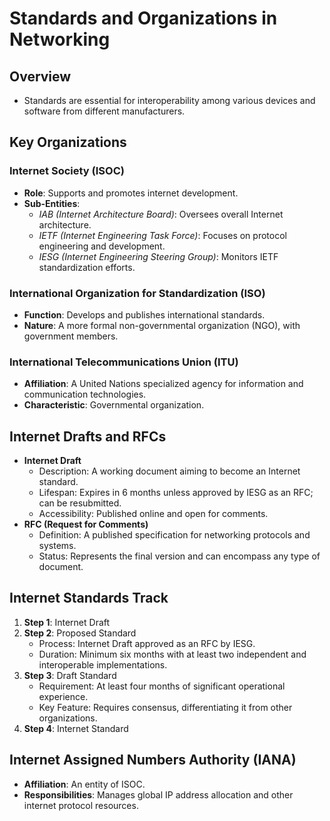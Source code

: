 # Standards and Organizations in Networking

## Overview
- Standards are essential for interoperability among various devices and software from different manufacturers.
## Key Organizations
### Internet Society (ISOC)
- **Role**: Supports and promotes internet development.
- **Sub-Entities**:
	- *IAB (Internet Architecture Board)*: Oversees overall Internet architecture.
	- *IETF (Internet Engineering Task Force)*: Focuses on protocol engineering and development.
	- *IESG (Internet Engineering Steering Group)*: Monitors IETF standardization efforts.
### International Organization for Standardization (ISO)
- **Function**: Develops and publishes international standards.
- **Nature**: A more formal non-governmental organization (NGO), with government members.
### International Telecommunications Union (ITU)
- **Affiliation**: A United Nations specialized agency for information and communication technologies.
- **Characteristic**: Governmental organization.
## Internet Drafts and RFCs
- **Internet Draft**
	- Description: A working document aiming to become an Internet standard.
	- Lifespan: Expires in 6 months unless approved by IESG as an RFC; can be resubmitted.
	- Accessibility: Published online and open for comments.
- **RFC (Request for Comments)**
	- Definition: A published specification for networking protocols and systems.
	- Status: Represents the final version and can encompass any type of document.
## Internet Standards Track
1. **Step 1**: Internet Draft
2. **Step 2**: Proposed Standard
	- Process: Internet Draft approved as an RFC by IESG.
	- Duration: Minimum six months with at least two independent and interoperable implementations.
3. **Step 3**: Draft Standard
	- Requirement: At least four months of significant operational experience.
	- Key Feature: Requires consensus, differentiating it from other organizations.
4. **Step 4**: Internet Standard
## Internet Assigned Numbers Authority (IANA)
- **Affiliation**: An entity of ISOC.
- **Responsibilities**: Manages global IP address allocation and other internet protocol resources.

